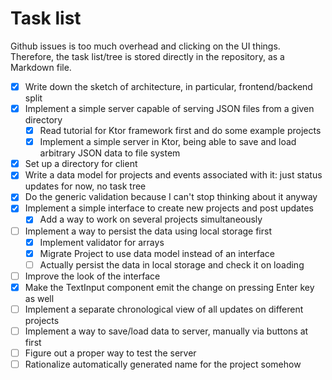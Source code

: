 # Task list

Github issues is too much overhead and clicking on the UI things. Therefore, the task list/tree is stored directly in the repository, as a Markdown file.

* [x] Write down the sketch of architecture, in particular, frontend/backend split
* [x] Implement a simple server capable of serving JSON files from a given directory
  * [x] Read tutorial for Ktor framework first and do some example projects
  * [x] Implement a simple server in Ktor, being able to save and load arbitrary JSON data to file system
* [x] Set up a directory for client
* [x] Write a data model for projects and events associated with it: just status updates for now, no task tree
* [x] Do the generic validation because I can't stop thinking about it anyway
* [x] Implement a simple interface to create new projects and post updates
  * [x] Add a way to work on several projects simultaneously
* [ ] Implement a way to persist the data using local storage first
  * [x] Implement validator for arrays
  * [x] Migrate Project to use data model instead of an interface
  * [ ] Actually persist the data in local storage and check it on loading
* [ ] Improve the look of the interface
* [x] Make the TextInput component emit the change on pressing Enter key as well
* [ ] Implement a separate chronological view of all updates on different projects
* [ ] Implement a way to save/load data to server, manually via buttons at first
* [ ] Figure out a proper way to test the server
* [ ] Rationalize automatically generated name for the project somehow
